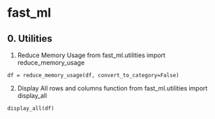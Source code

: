 # fast_ml
 
## 0. Utilities
1. Reduce Memory Usage
from fast_ml.utilities import reduce_memory_usage

`df = reduce_memory_usage(df, convert_to_category=False)`

2. Display All rows and columns function
from fast_ml.utilities import display_all

`display_all(df)`

